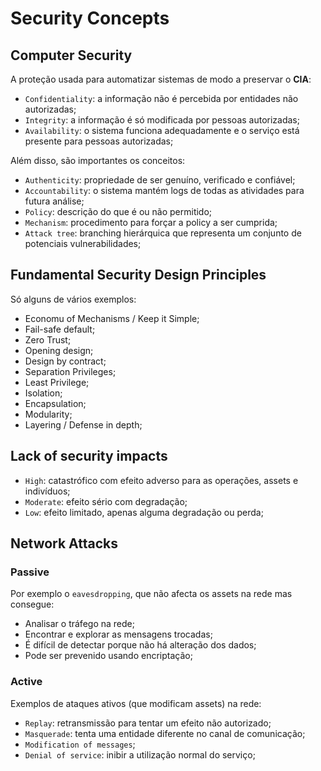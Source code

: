 # Security Concepts

## Computer Security

A proteção usada para automatizar sistemas de modo a preservar o **CIA**:

- `Confidentiality`: a informação não é percebida por entidades não autorizadas;
- `Integrity`: a informação é só modificada por pessoas autorizadas;
- `Availability`: o sistema funciona adequadamente e o serviço está presente para pessoas autorizadas;

Além disso, são importantes os conceitos:

- `Authenticity`: propriedade de ser genuíno, verificado e confiável;
- `Accountability`: o sistema mantém logs de todas as atividades para futura análise;
- `Policy`: descrição do que é ou não permitido;
- `Mechanism`: procedimento para forçar a policy a ser cumprida;
- `Attack tree`: branching hierárquica que representa um conjunto de potenciais vulnerabilidades;

## Fundamental Security Design Principles

Só alguns de vários exemplos:

- Economu of Mechanisms / Keep it Simple;
- Fail-safe default;
- Zero Trust;
- Opening design;
- Design by contract;
- Separation Privileges;
- Least Privilege;
- Isolation;
- Encapsulation;
- Modularity;
- Layering / Defense in depth;

## Lack of security impacts

- `High`: catastrófico com efeito adverso para as operações, assets e indivíduos;
- `Moderate`: efeito sério com degradação;
- `Low`: efeito limitado, apenas alguma degradação ou perda;

## Network Attacks

### Passive

Por exemplo o `eavesdropping`, que não afecta os assets na rede mas consegue:

- Analisar o tráfego na rede;
- Encontrar e explorar as mensagens trocadas;
- É difícil de detectar porque não há alteração dos dados;
- Pode ser prevenido usando encriptação;

### Active

Exemplos de ataques ativos (que modificam assets) na rede:

- `Replay`: retransmissão para tentar um efeito não autorizado;
- `Masquerade`: tenta  uma entidade diferente no canal de comunicação;
- `Modification of messages`;
- `Denial of service`: inibir a utilização normal do serviço;

